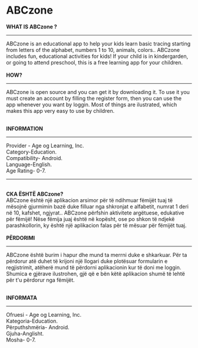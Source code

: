 # ABCzone 

<b>WHAT IS ABCzone ?</b>
<hr>
ABCzone is an educational app to help your kids learn basic tracing starting from letters of the alphabet, numbers 1 to 10, animals, colors.. ABCzone includes fun, educational activities for kids! If your child is in kindergarden, or going to attend preschool, this is a free learning app for your children.
<br><br>
<b>HOW?</B>
<hr>
ABCzone is open source and you can get it by downloading it. To use it you must create an account by filling the register form, then you can use the app whenever you want by loggin. Most of things are ilustrated, which makes this app very easy to use by children.
<br><br>

<b>INFORMATION</b>
<hr>
Provider - Age og Learning, Inc.
<br>Category-Education.
<br>Compatibility- Android.
<br>Language-English.
<br>Age Rating- 0-7.

<hr>

<br><b>CKA ËSHTË ABCzone? </b>
<br>ABCzone është një aplikacion arsimor për të ndihmuar fëmijët tuaj të mësojnë gjurmimin bazë duke filluar nga shkronjat e alfabetit, numrat 1 deri në 10, kafshet, ngjyrat.. ABCzone përfshin aktivitete argëtuese, edukative për fëmijë! Nëse fëmija juaj është në kopësht, ose po shkon të ndjekë parashkollorin, ky është një aplikacion falas për të mësuar për fëmijët tuaj.
<br><br>
<b>PËRDORIMI</B>
<hr>
ABCzone është burim i hapur dhe mund ta merrni duke e shkarkuar. Për ta përdorur atë duhet të krijoni një llogari duke plotësuar formularin e regjistrimit, atëherë mund të përdorni aplikacionin kur të doni me loggin. Shumica e gjërave ilustrohen, gjë që e bën këtë aplikacion shumë të lehtë për t'u përdorur nga fëmijët.
<br><br>

<b>INFORMATA</b>
<hr>
Ofruesi - Age og Learning, Inc.
<br>Kategoria-Education.
<br>Përputhshmëria- Android.
<br>Gjuha-Anglisht.
<br>Mosha- 0-7.
